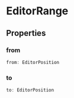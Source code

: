 # EditorRange



## Properties

### from

```ts
from: EditorPosition
```



### to

```ts
to: EditorPosition
```



